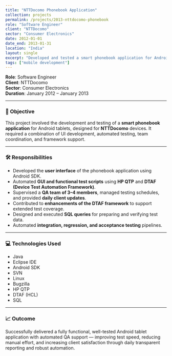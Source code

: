 ```yaml
---
title: "NTTDocomo Phonebook Application"
collection: projects
permalink: /projects/2013-nttdocomo-phonebook
role: "Software Engineer"
client: "NTTDocomo"
sector: "Consumer Electronics"
date: 2012-01-01
date_end: 2013-01-31
location: "India"
layout: single
excerpt: "Developed and tested a smart phonebook application for Android tablets, with automation using QTP and DTAF for NTTDocomo."
tags: ["mobile development"]
---
```


**Role**: Software Engineer  
**Client**: NTTDocomo  
**Sector**: Consumer Electronics  
**Duration**: January 2012 – January 2013  

---

### 🎯 Objective

This project involved the development and testing of a **smart phonebook application** for Android tablets, designed for **NTTDocomo** devices. It required a combination of UI development, automated testing, team coordination, and framework support.

---

### 🛠 Responsibilities

- Developed the **user interface** of the phonebook application using Android SDK.
- Automated **GUI and functional test scripts** using **HP QTP** and **DTAF (Device Test Automation Framework)**.
- Supervised a **QA team of 3–4 members**, managed testing schedules, and provided **daily client updates**.
- Contributed to **enhancements of the DTAF framework** to support extended test coverage.
- Designed and executed **SQL queries** for preparing and verifying test data.
- Automated **integration, regression, and acceptance testing** pipelines.

---

### 💻 Technologies Used

- Java  
- Eclipse IDE  
- Android SDK  
- SVN  
- Linux  
- Bugzilla  
- HP QTP  
- DTAF (HCL)  
- SQL

---

### 📈 Outcome

Successfully delivered a fully functional, well-tested Android tablet application with automated QA support — improving test speed, reducing manual effort, and increasing client satisfaction through daily transparent reporting and robust automation.

